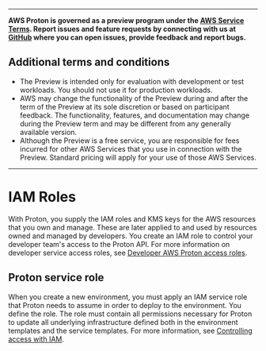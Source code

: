 --------

**AWS Proton is governed as a preview program under the [AWS Service Terms](https://aws.amazon.com/service-terms/)\. Report issues and feature requests by connecting with us at [GitHub](https://github.com/aws/aws-proton-public-roadmap) where you can open issues, provide feedback and report bugs\.**

## Additional terms and conditions<a name="preview-banner"></a>
+ The Preview is intended only for evaluation with development or test workloads\. You should not use it for production workloads\.
+ AWS may change the functionality of the Preview during and after the term of the Preview at its sole discretion or based on participant feedback\. The functionality, features, and documentation may change during the Preview term and may be different from any generally available version\.
+ Although the Preview is a free service, you are responsible for fees incurred for other AWS Services that you use in connection with the Preview\. Standard pricing will apply for your use of those AWS Services\.

--------

# IAM Roles<a name="env-permissions"></a>

With Proton, you supply the IAM roles and KMS keys for the AWS resources that you own and manage\. These are later applied to and used by resources owned and managed by developers\. You create an IAM role to control your developer team's access to the Proton API\. For more information on developer service access roles, see [Developer AWS Proton access roles](ag-controlling-access.md#env-dev-permissions)\.

## Proton service role<a name="env-arrow-svc-permissions"></a>

When you create a new environment, you must apply an IAM service role that Proton needs to assume in order to deploy to the environment\. You define the role\. The role must contain all permissions necessary for Proton to update all underlying infrastructure defined both in the environment templates and the service templates\. For more information, see [Controlling access with IAM](ag-controlling-access.md)\.